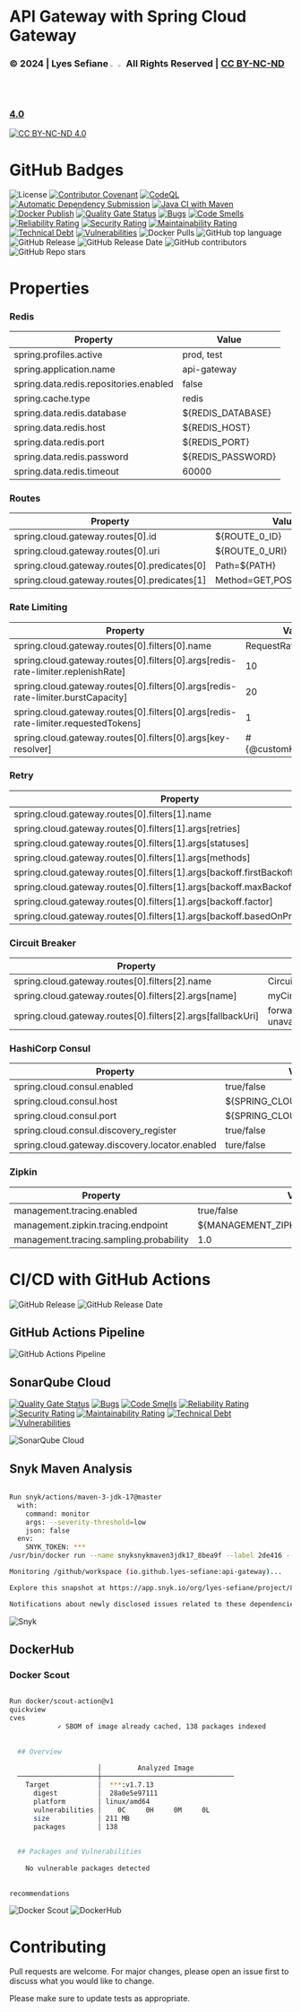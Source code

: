 # API Gateway with Spring Cloud Gateway

### © 2024 | Lyes Sefiane <img src="https://raw.githubusercontent.com/wiki/lyes-sefiane/grocery-items-management-application/images/algeria-flag-icon.png" width="2%"> <img src="https://raw.githubusercontent.com/wiki/lyes-sefiane/grocery-items-management-application/images/canada-flag-icon.png" width="2%"> All Rights Reserved | [CC BY-NC-ND 4.0](https://creativecommons.org/licenses/by-nc-nd/4.0/)

[![CC BY-NC-ND 4.0][cc-by-nc-nd-image]][cc-by-nc-nd]

[cc-by-nc-nd]: http://creativecommons.org/licenses/by-nc-nd/4.0/
[cc-by-nc-nd-image]: https://licensebuttons.net/l/by-nc-nd/4.0/88x31.png
[cc-by-nc-nd-shield]: https://img.shields.io/badge/License-CC%20BY--NC--ND%204.0-lightgrey.svg

# GitHub Badges

![License](https://img.shields.io/static/v1?label=License&message=CC-BY-NC-ND-4.0&color=green)
[![Contributor Covenant](https://img.shields.io/badge/Contributor%20Covenant-2.1-4baaaa.svg)](code_of_conduct.md)
[![CodeQL](https://github.com/lyes-sefiane/api-gateway/actions/workflows/github-code-scanning/codeql/badge.svg)](https://github.com/lyes-sefiane/api-gateway/actions/workflows/github-code-scanning/codeql)
[![Automatic Dependency Submission](https://github.com/lyes-sefiane/api-gateway/actions/workflows/dependency-graph/auto-submission/badge.svg)](https://github.com/lyes-sefiane/api-gateway/actions/workflows/dependency-graph/auto-submission)
[![Java CI with Maven](https://github.com/lyes-sefiane/api-gateway/actions/workflows/maven.yml/badge.svg)](https://github.com/lyes-sefiane/api-gateway/actions/workflows/maven.yml)
[![Docker Publish](https://github.com/lyes-sefiane/api-gateway/actions/workflows/docker-publish.yml/badge.svg)](https://github.com/lyes-sefiane/api-gateway/actions/workflows/docker-publish.yml)
[![Quality Gate Status](https://sonarcloud.io/api/project_badges/measure?project=lyes-sefiane_api-gateway&metric=alert_status)](https://sonarcloud.io/summary/new_code?id=lyes-sefiane_api-gateway)
[![Bugs](https://sonarcloud.io/api/project_badges/measure?project=lyes-sefiane_api-gateway&metric=bugs)](https://sonarcloud.io/summary/new_code?id=lyes-sefiane_api-gateway)
[![Code Smells](https://sonarcloud.io/api/project_badges/measure?project=lyes-sefiane_api-gateway&metric=code_smells)](https://sonarcloud.io/summary/new_code?id=lyes-sefiane_api-gateway)
[![Reliability Rating](https://sonarcloud.io/api/project_badges/measure?project=lyes-sefiane_api-gateway&metric=reliability_rating)](https://sonarcloud.io/summary/new_code?id=lyes-sefiane_api-gateway)
[![Security Rating](https://sonarcloud.io/api/project_badges/measure?project=lyes-sefiane_api-gateway&metric=security_rating)](https://sonarcloud.io/summary/new_code?id=lyes-sefiane_api-gateway)
[![Maintainability Rating](https://sonarcloud.io/api/project_badges/measure?project=lyes-sefiane_api-gateway&metric=sqale_rating)](https://sonarcloud.io/summary/new_code?id=lyes-sefiane_api-gateway)
[![Technical Debt](https://sonarcloud.io/api/project_badges/measure?project=lyes-sefiane_api-gateway&metric=sqale_index)](https://sonarcloud.io/summary/new_code?id=lyes-sefiane_api-gateway)
[![Vulnerabilities](https://sonarcloud.io/api/project_badges/measure?project=lyes-sefiane_api-gateway&metric=vulnerabilities)](https://sonarcloud.io/summary/new_code?id=lyes-sefiane_api-gateway)
![Docker Pulls](https://img.shields.io/docker/pulls/lsefiane/api-gateway)
![GitHub top language](https://img.shields.io/github/languages/top/lyes-sefiane/api-gateway)
![GitHub Release](https://img.shields.io/github/v/release/lyes-sefiane/api-gateway)
![GitHub Release Date](https://img.shields.io/github/release-date/lyes-sefiane/api-gateway)
![GitHub contributors](https://img.shields.io/github/contributors/lyes-sefiane/api-gateway)
![GitHub Repo stars](https://img.shields.io/github/stars/lyes-sefiane/api-gateway?style=social)

# Properties

### Redis

| Property                               | Value             |
|----------------------------------------|-------------------|
| spring.profiles.active                 | prod, test        |
| spring.application.name                | api-gateway       |
| spring.data.redis.repositories.enabled | false             |
| spring.cache.type                      | redis             |
| spring.data.redis.database             | ${REDIS_DATABASE} |
| spring.data.redis.host                 | ${REDIS_HOST}     |
| spring.data.redis.port                 | ${REDIS_PORT}     |
| spring.data.redis.password             | ${REDIS_PASSWORD} |
| spring.data.redis.timeout              | 60000             |


### Routes

| Property                                                                           | Value                       |
|------------------------------------------------------------------------------------|-----------------------------|
| spring.cloud.gateway.routes[0].id                                                  | ${ROUTE_0_ID}               |
| spring.cloud.gateway.routes[0].uri                                                 | ${ROUTE_0_URI}              |
| spring.cloud.gateway.routes[0].predicates[0]                                       | Path=${PATH}                |
| spring.cloud.gateway.routes[0].predicates[1]                                       | Method=GET,POST,PUT,DELETE  |


### Rate Limiting

| Property                                                                           | Value                  |
|------------------------------------------------------------------------------------|------------------------|
| spring.cloud.gateway.routes[0].filters[0].name                                     | RequestRateLimiter     |
| spring.cloud.gateway.routes[0].filters[0].args[redis-rate-limiter.replenishRate]   | 10                     |
| spring.cloud.gateway.routes[0].filters[0].args[redis-rate-limiter.burstCapacity]   | 20                     |
| spring.cloud.gateway.routes[0].filters[0].args[redis-rate-limiter.requestedTokens] | 1                      |
| spring.cloud.gateway.routes[0].filters[0].args[key-resolver]                       | #{@customKeyResolver}  |



### Retry

| Property                                                                     | Value               |
|------------------------------------------------------------------------------|---------------------|
| spring.cloud.gateway.routes[0].filters[1].name                               | Retry               |
| spring.cloud.gateway.routes[0].filters[1].args[retries]                      | 2                   |
| spring.cloud.gateway.routes[0].filters[1].args[statuses]                     | SERVICE_UNAVAILABLE |
| spring.cloud.gateway.routes[0].filters[1].args[methods]                      | GET,POST,PUT,DELETE |
| spring.cloud.gateway.routes[0].filters[1].args[backoff.firstBackoff]         | 10ms                |
| spring.cloud.gateway.routes[0].filters[1].args[backoff.maxBackoff]           | 50ms                |
| spring.cloud.gateway.routes[0].filters[1].args[backoff.factor]               | 3                   |
| spring.cloud.gateway.routes[0].filters[1].args[backoff.basedOnPreviousValue] | false               |


### Circuit Breaker

| Property                                                     | Value                         |
|--------------------------------------------------------------|-------------------------------|
| spring.cloud.gateway.routes[0].filters[2].name               | CircuitBreaker                |  
| spring.cloud.gateway.routes[0].filters[2].args[name]         | myCircuitBreaker              |
| spring.cloud.gateway.routes[0].filters[2].args[fallbackUri]  | forward:/service-unavailable  |


### HashiCorp Consul

| Property                                        | Value                       |
|-------------------------------------------------|-----------------------------|
| spring.cloud.consul.enabled                     | true/false                  | 
| spring.cloud.consul.host                        | ${SPRING_CLOUD_CONSUL_HOST} | 
| spring.cloud.consul.port                        | ${SPRING_CLOUD_CONSUL_PORT} | 
| spring.cloud.consul.discovery_register          | true/false                  | 
| spring.cloud.gateway.discovery.locator.enabled  | ture/false                  | 


### Zipkin

| Property                                 | Value                                 |
|------------------------------------------|---------------------------------------|
| management.tracing.enabled               | true/false                            | 
| management.zipkin.tracing.endpoint       | ${MANAGEMENT_ZIPKIN_TRACING_ENDPOINT} | 
| management.tracing.sampling.probability  | 1.0                                   | 

# CI/CD with GitHub Actions

![GitHub Release](https://img.shields.io/github/v/release/lyes-sefiane/api-gateway)
![GitHub Release Date](https://img.shields.io/github/release-date/lyes-sefiane/api-gateway)

## GitHub Actions Pipeline

<img title="GitHub Actions Pipeline" alt="GitHub Actions Pipeline" src="https://raw.githubusercontent.com/wiki/lyes-sefiane/api-gateway/images/lyes-sefiane-github-actions.PNG">


## SonarQube Cloud

[![Quality Gate Status](https://sonarcloud.io/api/project_badges/measure?project=lyes-sefiane_api-gateway&metric=alert_status)](https://sonarcloud.io/summary/new_code?id=lyes-sefiane_api-gateway)
[![Bugs](https://sonarcloud.io/api/project_badges/measure?project=lyes-sefiane_api-gateway&metric=bugs)](https://sonarcloud.io/summary/new_code?id=lyes-sefiane_api-gateway)
[![Code Smells](https://sonarcloud.io/api/project_badges/measure?project=lyes-sefiane_api-gateway&metric=code_smells)](https://sonarcloud.io/summary/new_code?id=lyes-sefiane_api-gateway)
[![Reliability Rating](https://sonarcloud.io/api/project_badges/measure?project=lyes-sefiane_api-gateway&metric=reliability_rating)](https://sonarcloud.io/summary/new_code?id=lyes-sefiane_api-gateway)
[![Security Rating](https://sonarcloud.io/api/project_badges/measure?project=lyes-sefiane_api-gateway&metric=security_rating)](https://sonarcloud.io/summary/new_code?id=lyes-sefiane_api-gateway)
[![Maintainability Rating](https://sonarcloud.io/api/project_badges/measure?project=lyes-sefiane_api-gateway&metric=sqale_rating)](https://sonarcloud.io/summary/new_code?id=lyes-sefiane_api-gateway)
[![Technical Debt](https://sonarcloud.io/api/project_badges/measure?project=lyes-sefiane_api-gateway&metric=sqale_index)](https://sonarcloud.io/summary/new_code?id=lyes-sefiane_api-gateway)
[![Vulnerabilities](https://sonarcloud.io/api/project_badges/measure?project=lyes-sefiane_api-gateway&metric=vulnerabilities)](https://sonarcloud.io/summary/new_code?id=lyes-sefiane_api-gateway)

<img title="SonarQube Cloud" alt="SonarQube Cloud" src="https://raw.githubusercontent.com/wiki/lyes-sefiane/api-gateway/images/lyes-sefiane-sonarcloud.PNG">


## Snyk Maven Analysis

```bash

Run snyk/actions/maven-3-jdk-17@master
  with:
    command: monitor
    args: --severity-threshold=low
    json: false
  env:
    SNYK_TOKEN: ***
/usr/bin/docker run --name snyksnykmaven3jdk17_8bea9f --label 2de416 --workdir /github/workspace --rm -e "SNYK_TOKEN" -e "INPUT_COMMAND" -e "INPUT_ARGS" -e "INPUT_JSON" -e "FORCE_COLOR" -e "SNYK_INTEGRATION_NAME" -e "SNYK_INTEGRATION_VERSION" -e "HOME" -e "GITHUB_JOB" -e "GITHUB_REF" -e "GITHUB_SHA" -e "GITHUB_REPOSITORY" -e "GITHUB_REPOSITORY_OWNER" -e "GITHUB_REPOSITORY_OWNER_ID" -e "GITHUB_RUN_ID" -e "GITHUB_RUN_NUMBER" -e "GITHUB_RETENTION_DAYS" -e "GITHUB_RUN_ATTEMPT" -e "GITHUB_REPOSITORY_ID" -e "GITHUB_ACTOR_ID" -e "GITHUB_ACTOR" -e "GITHUB_TRIGGERING_ACTOR" -e "GITHUB_WORKFLOW" -e "GITHUB_HEAD_REF" -e "GITHUB_BASE_REF" -e "GITHUB_EVENT_NAME" -e "GITHUB_SERVER_URL" -e "GITHUB_API_URL" -e "GITHUB_GRAPHQL_URL" -e "GITHUB_REF_NAME" -e "GITHUB_REF_PROTECTED" -e "GITHUB_REF_TYPE" -e "GITHUB_WORKFLOW_REF" -e "GITHUB_WORKFLOW_SHA" -e "GITHUB_WORKSPACE" -e "GITHUB_ACTION" -e "GITHUB_EVENT_PATH" -e "GITHUB_ACTION_REPOSITORY" -e "GITHUB_ACTION_REF" -e "GITHUB_PATH" -e "GITHUB_ENV" -e "GITHUB_STEP_SUMMARY" -e "GITHUB_STATE" -e "GITHUB_OUTPUT" -e "RUNNER_OS" -e "RUNNER_ARCH" -e "RUNNER_NAME" -e "RUNNER_ENVIRONMENT" -e "RUNNER_TOOL_CACHE" -e "RUNNER_TEMP" -e "RUNNER_WORKSPACE" -e "ACTIONS_RUNTIME_URL" -e "ACTIONS_RUNTIME_TOKEN" -e "ACTIONS_CACHE_URL" -e "ACTIONS_RESULTS_URL" -e GITHUB_ACTIONS=true -e CI=true -v "/var/run/docker.sock":"/var/run/docker.sock" -v "/home/runner/work/_temp/_github_home":"/github/home" -v "/home/runner/work/_temp/_github_workflow":"/github/workflow" -v "/home/runner/work/_temp/_runner_file_commands":"/github/file_commands" -v "/home/runner/work/api-gateway/api-gateway":"/github/workspace" snyk/snyk:maven-3-jdk-17  "snyk" "monitor" "--severity-threshold=low"

Monitoring /github/workspace (io.github.lyes-sefiane:api-gateway)...

Explore this snapshot at https://app.snyk.io/org/lyes-sefiane/project/8bb8216c-fa31-4e01-be2d-990dc42d1e2a/history/7ecdd7e5-51dd-4481-b97e-f0a73d476b67

Notifications about newly disclosed issues related to these dependencies will be emailed to you.
```

<img title="Snyk" alt="Snyk" src="https://raw.githubusercontent.com/wiki/lyes-sefiane/api-gateway/images/lyes-sefiane-snyk-analysis.PNG">

## DockerHub

### Docker Scout

```bash

Run docker/scout-action@v1
quickview
cves
            ✓ SBOM of image already cached, 138 packages indexed
  
  
  ## Overview
  
                      │         Analyzed Image          
  ────────────────────┼─────────────────────────────────
    Target            │  ***:v1.7.13   
      digest          │  28a0e5e97111                   
      platform        │ linux/amd64                     
      vulnerabilities │    0C     0H     0M     0L      
      size            │ 211 MB                          
      packages        │ 138                             
  
  
  ## Packages and Vulnerabilities
  
    No vulnerable packages detected
  
  
recommendations


```
<img title="Docker Scout" alt="Docker Scout" src="https://raw.githubusercontent.com/wiki/lyes-sefiane/api-gateway/images/lyes-sefiane-docker-scout.PNG">

<img title="DockerHub" alt="DockerHub" src="https://raw.githubusercontent.com/wiki/lyes-sefiane/api-gateway/images/lyes-sefiane-dockerhub.PNG">


# Contributing

Pull requests are welcome. For major changes, please open an issue first to discuss what you would like to change.

Please make sure to update tests as appropriate.